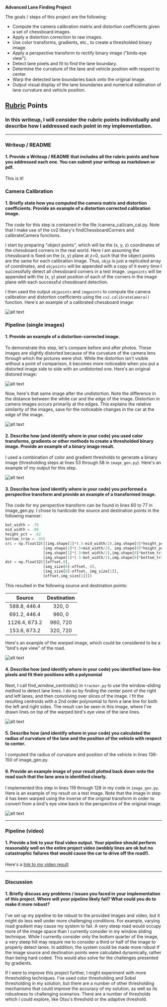 **Advanced Lane Finding Project**

The goals / steps of this project are the following:

* Compute the camera calibration matrix and distortion coefficients given a set of chessboard images.
* Apply a distortion correction to raw images.
* Use color transforms, gradients, etc., to create a thresholded binary image.
* Apply a perspective transform to rectify binary image ("birds-eye view").
* Detect lane pixels and fit to find the lane boundary.
* Determine the curvature of the lane and vehicle position with respect to center.
* Warp the detected lane boundaries back onto the original image.
* Output visual display of the lane boundaries and numerical estimation of lane curvature and vehicle position.

[//]: # (Image References)

[image1]: ./writeup/corners_found11.jpg "Corners Found"
[image2]: ./writeup/distorted.jpg "Distorted"
[image3]: ./writeup/undistorted.jpg "Undistorted"
[image4]: ./writeup/binary.jpg "Binary"
[image5]: ./writeup/warped.jpg "Warped"
[image6]: ./writeup/poly_example.jpg "Lane Lines"
[image7]: ./writeup/result.jpg "Result"
[video1]: ./output1_tracked.mp4 "Video"

## [Rubric](https://review.udacity.com/#!/rubrics/571/view) Points

### In this writeup, I will consider the rubric points individually and describe how I addressed each point in my implementation.  

---

### Writeup / README

#### 1. Provide a Writeup / README that includes all the rubric points and how you addressed each one.  You can submit your writeup as markdown or pdf. 

This is it!

### Camera Calibration

#### 1. Briefly state how you computed the camera matrix and distortion coefficients. Provide an example of a distortion corrected calibration image.

The code for this step is contained in the file /camera_cal/cam_cal.py. Note that I make use of the cv2 libary's findChessboardCorners and calibrateCamera functions. 

I start by preparing "object points", which will be the (x, y, z) coordinates of the chessboard corners in the real world. Here I am assuming the chessboard is fixed on the (x, y) plane at z=0, such that the object points are the same for each calibration image.  Thus, `objp` is just a replicated array of coordinates, and `objpoints` will be appended with a copy of it every time I successfully detect all chessboard corners in a test image.  `imgpoints` will be appended with the (x, y) pixel position of each of the corners in the image plane with each successful chessboard detection.  

I then used the output `objpoints` and `imgpoints` to compute the camera calibration and distortion coefficients using the `cv2.calibrateCamera()` function. Here's an example of a calibrated chessboard image:

![alt text][image1]


### Pipeline (single images)

#### 1. Provide an example of a distortion-corrected image.

To demonstrate this step, let's compare before and after photos. These images are slightly distorted because of the curvature of the camera lens through which the pictures were shot. While the distortion isn't visible without a point of comparison, it becomes more noticeable when you put a distorted image side to side with an undistorted one. Here's an original distored image:

![alt text][image2]

Now, here's that same image after the undistortion. Note the difference in the distance between the white car and the edge of the image. Distortion in camera images occurs primarily at the edges. This explains the relative similarity of the images, save for the noticeable changes in the car at the edge of the image.

![alt text][image3]

#### 2. Describe how (and identify where in your code) you used color transforms, gradients or other methods to create a thresholded binary image. Provide an example of a binary image result.

I used a combination of color and gradient thresholds to generate a binary image (thresholding steps at lines 53 through 58 in `image_gen.py`).  Here's an example of my output for this step.

![alt text][image4]

#### 3. Describe how (and identify where in your code) you performed a perspective transform and provide an example of a transformed image.

The code for my perspective transform can be found in lines 60 to 77 in image_gen.py. I chose to hardcode the source and destination points in the following manner:

```python
bot_width = .76
mid_width = .08
height_pct = .62
bottom_trim = .935
src = np.float32([[img.shape[1]*(.5-mid_width/2),img.shape[0]*height_pct],
				 [img.shape[1]*(.5+mid_width/2), img.shape[0]*height_pct],
				 [img.shape[1]*(.5+bot_width/2),img.shape[0]*bottom_trim],
				 [img.shape[1]*(.5-bot_width/2),img.shape[0]*bottom_trim]])
dst = np.float32([[offset,0],
				 [img_size[0]-offset, 0],
				 [img_size[0]-offset, img_size[1]],
				 [offset,img_size[1]]])
```

This resulted in the following source and destination points:

| Source        | Destination   | 
|:-------------:|:-------------:| 
| 588.8, 446.4      | 320, 0        | 
| 691.2, 446.4      | 960, 0      |
| 1126.4, 673.2     | 960, 720      |
| 153.6, 673.2      | 320, 720        |

Here's an example of the warped image, which could be considered to be a "bird's eye view" of the road.

![alt text][image5]

#### 4. Describe how (and identify where in your code) you identified lane-line pixels and fit their positions with a polynomial

Next, I call find_window_centroids() in `tracker.py` to use the window-sliding method to detect lane lines. I do so by finding the center point of the right and left lanes, and then convolving over slices of the image. I fit the resulting centroids with a 2nd order polynomial to form a lane line for both the left and right sides. The result can be seen in this image, where I've drawn lines on top of the warped bird's eye view of the lane lines. 

![alt text][image6]

#### 5. Describe how (and identify where in your code) you calculated the radius of curvature of the lane and the position of the vehicle with respect to center.

I computed the radius of curvature and position of the vehicle in lines 136-150 of image_gen.py. 

#### 6. Provide an example image of your result plotted back down onto the road such that the lane area is identified clearly.

I implemented this step in lines 119 through 128 in my code in `image_gen.py`.  Here is an example of my result on a test image. Note that the image in step 4 has been warped using the inverse of the original transform in order to convert from a bird's eye view back to the perspective of the original image. 

![alt text][image7]

---

### Pipeline (video)

#### 1. Provide a link to your final video output.  Your pipeline should perform reasonably well on the entire project video (wobbly lines are ok but no catastrophic failures that would cause the car to drive off the road!).

Here's a [link to my video result](./output1_tracked.mp4)

---

### Discussion

#### 1. Briefly discuss any problems / issues you faced in your implementation of this project.  Where will your pipeline likely fail?  What could you do to make it more robust?

I've set up my pipeline to be robust to the provided images and video, but it might do less well under more challenging conditions. For example, varying road gradient may cause my system to fail. A very steep road would occupy more of the image space than I currently consider in my window sliding technique. While I currently consider only the bottom quarter of the image, a very steep hill may require me to consider a third or half of the image to properly detect lanes. In addition, the system could be made more robust if the image source and destination points were calculated dynamically, rather than being hard coded. This would also solve for the challenges presented by gradients. 

If I were to improve this project further, I might experiment with more thresholding techniques. I've used color thresholding and Sobel thresholding in my solution, but there are a number of other thresholding mechanisms that could improve the accuracy of my solution, as well as its robustness to challenging scenarios. There are a number of thresholds which I could explore, like Otsu's threshold or the adaptive threshold.
